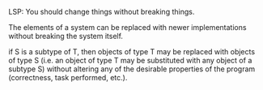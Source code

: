 
LSP:
You should change things without breaking things.

The elements of a system can be replaced with newer implementations without breaking the system itself.

if S is a subtype of T, then objects of type T may be replaced with objects of type S (i.e. an object of type T may be substituted with any object of a subtype S) 
without altering any of the desirable properties of the program (correctness, task performed, etc.). 
